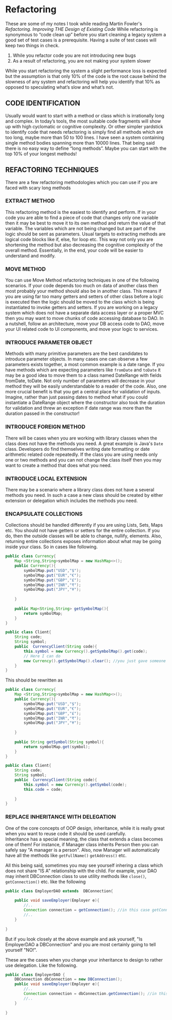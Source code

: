 

# Refactoring

These are some of my notes I took while reading Martin Fowler's _Refactoring. Improving THE Design of Existing Code_
While refactoring is synonymous to “code clean up” before you start cleaning a legacy system a good set of test cases is a prerequisite. Having a suite of test cases will keep two things in check.

1. While you refactor code you are not introducing new bugs 
2. As a result of refactoring, you are not making your system slower

While you start refactoring the system a slight performance loss is expected but the assumption is that only 10% of the code is the root cause behind the slowness of any system and refactoring will help you identify that 10% as opposed to speculating what’s slow and what’s not.

## CODE IDENTIFICATION
Usually would want to start with a method or class which is irrationally long and complex. In today’s tools, the most suitable code fragments will show up with high cyclomatic or cognitive complexity. Or other simpler yardstick to identify code that needs refactoring is simply find all methods which are too long, maybe more than 50 to 100 lines.  I have seen a system containing single method bodies spanning more than 10000 lines. That being said there is no easy way to define “long methods”. Maybe you can start with the top 10% of your longest methods!

## REFACTORING TECHNIQUES 
There are a few refactoring methodologies which you can use if you are faced with scary long methods



### EXTRACT METHOD
This refactoring method is the easiest to identify and perform. If in your code you are able to find a piece of code that changes only one variable then it may be best to move it to its own method and return the value of that variable. The variables which are not being changed but are part of the logic should be sent as parameters. Usual targets to extracting methods are logical code blocks like if, else, for loop etc. This way not only you are shortening the method but also decreasing the cognitive complexity of the overall method. Essentially, in the end, your code will be easier to understand and modify.


### MOVE METHOD
You can use Move Method refactoring techniques in one of the following scenarios.
If your code depends too much on data of another class then most probably your method should also be in another class. This means if you are using far too many getters and setters of other class before a logic is executed then the logic should be moved to the class which is being instantiated to invoke getters and setters.
If you are working on a legacy system which does not have a separate data access layer or a proper MVC then you may want to move chunks of code accessing database to DAO. In a nutshell, follow an architecture, move your DB access code to DAO, move your UI related code to UI components, and move your logic to services.

### INTRODUCE PARAMETER OBJECT
Methods with many primitive parameters are the best candidates to introduce parameter objects. In many cases one can observe a few parameters exists together, a most common example is a date range. If you have methods which are expecting parameters like `fromDate` and `toDate` it may be a good idea to move them to a class named DateRange with fields fromDate, toDate. Not only number of parameters will decrease in your method they will be easily understandable to a reader of the code. Also, one more crucial benefit is that you get a central place for validation of inputs. Imagine, rather than just passing dates to method what if you could instantiate a DateRange object where the constructor also took the duration for validation and threw an exception if date range was more than the duration passed in the constructor!

### INTRODUCE FOREIGN METHOD
There will be cases when you are working with library classes when the class does not have the methods you need. A great example is Java's `Date` class. 
Developers do find themselves writing date formatting or date arithmetic related code repeatedly. If the class you are using needs only one or two methods and you can not change the class itself then you may want to create a method that does what you need.


### INTRODUCE LOCAL EXTENSION
There may be a scenario where a library class does not have a several methods you need. In such a case a new class should be created by either extension or delegation which includes the methods you need. 


### ENCAPSULATE COLLECTIONS
Collections should be handled differently if you are using Lists, Sets, Maps etc. You should not have getters or setters for the entire collection. If you do, then the outside classes will be able to change, nullify, elements. 
Also, returning entire collections exposes information about what may be going inside your class. So in cases like following.
```java
public class Currency{
    Map <String,String>symbolMap = new HashMap<>();
    public Currency(){
        symbolMap.put("USD","$");
        symbolMap.put("EUR","€");
        symbolMap.put("GBP","£");
        symbolMap.put("INR","₹");
        symbolMap.put("JPY","¥");
        
    }
    
    public Map<String,String> getSymbolMap(){
        return symbolMap;
    }
}

public class Client{
    String code;
    String symbol;
    public  CurrencyClient(String code){
        this.symbol = new Currency().getSymbolMap().get(code);
        // Here I can do
        new Currency().getSymbolMap().clear(); //you just gave someone access to your inner workings!
    }
}


```

This should be rewritten as

```java
public class Currency{
    Map <String,String>symbolMap = new HashMap<>();
    public Currency(){
        symbolMap.put("USD","$");
        symbolMap.put("EUR","€");
        symbolMap.put("GBP","£");
        symbolMap.put("INR","₹");
        symbolMap.put("JPY","¥");
        
    }
    
    public String getSymbol(String symbol){
        return symbolMap.get(symbol);
    }
}

public class Client{
    String code;
    String symbol;
    public  CurrencyClient(String code){
        this.symbol = new Currency().getSymbol(code);
        this.code = code;
        
    }
}


```  
 
### REPLACE INHERITANCE WITH DELEGATION
One of the core concepts of OOP design, inheritance, while it is really great when you want to reuse code it should be used carefully.  
Inheritance has a special meaning, the class that extends a class becomes one of them! For instance, if Manager class inherits Person then you can safely say "A manager is a person".
Also, now Manager will automatically have all the methods like `getFullName()` `getAddress()` etc. 

All this being said, sometimes you may see yourself inhering a class which does not share "IS A" relationship with the child. 
For example, your DAO may inherit DBConnection class to use utility methods like `close()`, `getConnection()` etc. like the following

```java
public class EmployerDAO extends  DBConnection{
    
    public void saveEmployer(Employer e){
        //..
        Connection connection = getConnection(); //in this case getConnection is an inherited method.
        //..
    }
    
}
``` 

But if you look closely at the above example and ask yourself, "Is EmployerDAO a DBConnection" and you are most certainly going to tell yourself "NO!".

These are the cases when you change your inheritance to design to rather use delegation. Like the following.

```java
public class EmployerDAO {
    DBConnection dbConnection = new DBConnection();
    public void saveEmployer(Employer e){
        //..
        Connection connection = dbConnection.getConnection(); //in this case responsibility to connect to a db is delegated
        //..
    }
    
}
``` 

  

